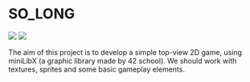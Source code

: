 # SO_LONG
![](https://img.shields.io/badge/Language-C-blue)
![](https://img.shields.io/badge/School-42-black)

The aim of this project is to develop a simple top-view 2D game, using miniLibX (a graphic library made by 42 school). 
We should work with textures, sprites and some basic gameplay elements.
